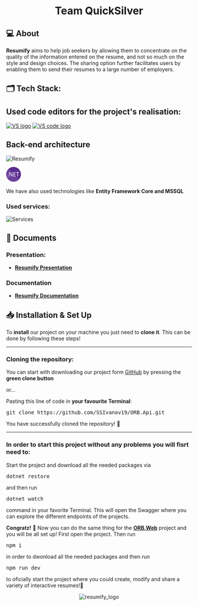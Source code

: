   <h1 align="center">Team QuickSilver</h1>
  


## 💻 About
<p align="left"><b>Resumify</b> aims to help job seekers by allowing them to concentrate on the quality of the information entered on the resume, and not so much on the style and design choices. The sharing option further facilitates users by enabling them to send their resumes to a large number of employers.</p>

## 🗂️ Tech Stack:
### <h2>Used code editors for the project's realisation:</h2>
<p align="left">
    <a href="https://visualstudio.microsoft.com/vs/"><img src="https://img.icons8.com/color/344/visual-studio--v2.png" alt="VS logo" width=48px /></a>
    <a href="https://code.visualstudio.com/"><img src="https://img.icons8.com/color/344/visual-studio-code-2019.png" alt="VS code logo" width=48px /></a>
</p>

### <h2>Back-end architecture</h2>

![Resumify](https://github.com/SSIvanov19/ORB.Api/assets/71072498/124e2e90-9b3d-4a7e-8e14-b7eee7193f42)


<code><img height="40" src="https://raw.githubusercontent.com/github/explore/80688e429a7d4ef2fca1e82350fe8e3517d3494d/topics/dotnet/dotnet.png" alt="dotnet"></code>


We have also used technologies like **Entity Framework Core and MSSQL**

### Used services:
![Services](https://github.com/SSIvanov19/ORB.Api/assets/71072498/c3e31fc8-f5ff-4d70-938c-1bb4ee6a7285)


## 📄 Documents
### Presentation:
- [**Resumify Presentation**](https://www.canva.com/design/DAFpLDgWSdI/B6tjaUtv5kqURjolo7Wwug/edit?utm_content=DAFpLDgWSdI&utm_campaign=designshare&utm_medium=link2&utm_source=sharebutton)
### Documentation
- [**Resumify Documentation**](https://docs.resumify.tech/)

## 📥 Installation & Set Up
<p> To <b>install</b> our project on your machine you just need to <b>clone it</b>. This can be done by following these steps! </p>

<hr>

<h3><B>Cloning the repository:</B></h3>

You can start with downloading our project form [GitHub](https://github.com/SSIvanov19/ORB.Api.git) by pressing the **green clone button**

or...

Pasting this line of code in **your favourite Terminal**:
<pre>git clone https://github.com/SSIvanov19/ORB.Api.git</pre>
<p>You have successfully cloned the repository! 🥳</p>

<hr>

<h3><B>In order to start this project without any problems you will fisrt need to:</B></h3>

Start the project and
download all the needed packages via
<pre>dotnet restore</pre> 
and then run 
<pre>dotnet watch</pre>
command in your favorite Terminal.</li>
This will open the Swagger where you can explore the different endpoints of the projects.

**Congratz!** 🥳 Now you can do the same thing for the **[ORB.Web](https://github.com/ipstoyanov20/ORB.Web.git)** project and you will be all set up!
First open the project. Then run 
<pre>npm i</pre> 
in order to dwonload all the needed packages 
and then run 
<pre>npm run dev</pre>
to oficially start the project where you could create, modify and share a variety of interactive resumes!🌟
<div align="center">
  <img src="https://github.com/ipstoyanov20/ORB.Web/assets/71072498/3644ad49-69b2-417e-8287-9e5c0c0aeab3" alt="resumify_logo" width="500">
</div>
